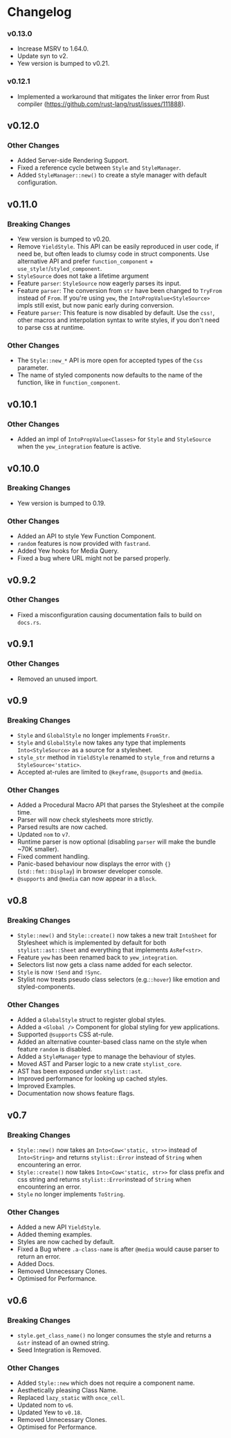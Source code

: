 # Changelog

### v0.13.0

- Increase MSRV to 1.64.0.
- Update syn to v2.
- Yew version is bumped to v0.21.

### v0.12.1

- Implemented a workaround that mitigates the linker error from Rust compiler (<https://github.com/rust-lang/rust/issues/111888>).

## v0.12.0

### Other Changes

- Added Server-side Rendering Support.
- Fixed a reference cycle between `Style` and `StyleManager`.
- Added `StyleManager::new()` to create a style manager with default configuration.

## v0.11.0

### Breaking Changes

- Yew version is bumped to v0.20.
- Remove `YieldStyle`. This API can be easily reproduced in user code, if need be,
  but often leads to clumsy code in struct components. Use alternative API and prefer
  `function_component` + `use_style!`/`styled_component`.
- `StyleSource` does not take a lifetime argument
- Feature `parser`: `StyleSource` now eagerly parses its input.
- Feature `parser`: The conversion from `str` have been changed to `TryFrom`
  instead of `From`. If you're using `yew`, the `IntoPropValue<StyleSource>`
  impls still exist, but now panic early during conversion.
- Feature `parser`: This feature is now disabled by default. Use the `css!`, other
  macros and interpolation syntax to write styles, if you don't need to parse css at
  runtime.

### Other Changes

- The `Style::new_*` API is more open for accepted types of the `Css` parameter.
- The name of styled components now defaults to the name of the function, like in
  `function_component`.

## v0.10.1

### Other Changes

- Added an impl of `IntoPropValue<Classes>` for `Style` and `StyleSource` when
  the `yew_integration` feature is active.

## v0.10.0

### Breaking Changes

- Yew version is bumped to 0.19.

### Other Changes

- Added an API to style Yew Function Component.
- `random` features is now provided with `fastrand`.
- Added Yew hooks for Media Query.
- Fixed a bug where URL might not be parsed properly.

## v0.9.2

### Other Changes

- Fixed a misconfiguration causing documentation fails to build on `docs.rs`.

## v0.9.1

### Other Changes

- Removed an unused import.

## v0.9

### Breaking Changes

- `Style` and `GlobalStyle` no longer implements `FromStr`.
- `Style` and `GlobalStyle` now takes any type that implements
  `Into<StyleSource>` as a source for a stylesheet.
- `style_str` method in `YieldStyle` renamed to `style_from`
  and returns a `StyleSource<'static>`.
- Accepted at-rules are limited to `@keyframe`, `@supports` and
  `@media`.

### Other Changes

- Added a Procedural Macro API that parses the Stylesheet at the compile
  time.
- Parser will now check stylesheets more strictly.
- Parsed results are now cached.
- Updated `nom` to `v7`.
- Runtime parser is now optional (disabling `parser` will make the bundle
  ~70K smaller).
- Fixed comment handling.
- Panic-based behaviour now displays the error with `{}`(`std::fmt::Display`)
  in browser developer console.
- `@supports` and `@media` can now appear in a `Block`.

## v0.8

### Breaking Changes

- `Style::new()` and `Style::create()` now takes a new trait `IntoSheet` for
  Stylesheet which is implemented by default for both
  `stylist::ast::Sheet` and everything that implements `AsRef<str>`.
- Feature `yew` has been renamed back to `yew_integration`.
- Selectors list now gets a class name added for each selector.
- `Style` is now `!Send` and `!Sync`.
- Stylist now treats pseudo class selectors (e.g.:`:hover`) like emotion
  and styled-components.

### Other Changes

- Added a `GlobalStyle` struct to register global styles.
- Added a `<Global />` Component for global styling for yew applications.
- Supported `@supports` CSS at-rule.
- Added an alternative counter-based class name on the style when
  feature `random` is disabled.
- Added a `StyleManager` type to manage the behaviour of styles.
- Moved AST and Parser logic to a new crate `stylist_core`.
- AST has been exposed under `stylist::ast`.
- Improved performance for looking up cached styles.
- Improved Examples.
- Documentation now shows feature flags.

## v0.7

### Breaking Changes

- `Style::new()` now takes an `Into<Cow<'static, str>>` instead of
  `Into<String>` and returns `stylist::Error` instead of `String` when
  encountering an error.
- `Style::create()` now takes `Into<Cow<'static, str>>` for class prefix
  and css string and returns `stylist::Error`instead of `String` when
  encountering an error.
- `Style` no longer implements `ToString`.

### Other Changes

- Added a new API `YieldStyle`.
- Added theming examples.
- Styles are now cached by default.
- Fixed a Bug where `.a-class-name` is after `@media` would cause parser
  to return an error.
- Added Docs.
- Removed Unnecessary Clones.
- Optimised for Performance.

## v0.6

### Breaking Changes

- `style.get_class_name()` no longer consumes the style and returns a `&str`
  instead of an owned string.
- Seed Integration is Removed.

### Other Changes

- Added `Style::new` which does not require a component name.
- Aesthetically pleasing Class Name.
- Replaced `lazy_static` with `once_cell`.
- Updated nom to `v6`.
- Updated Yew to `v0.18`.
- Removed Unnecessary Clones.
- Optimised for Performance.
